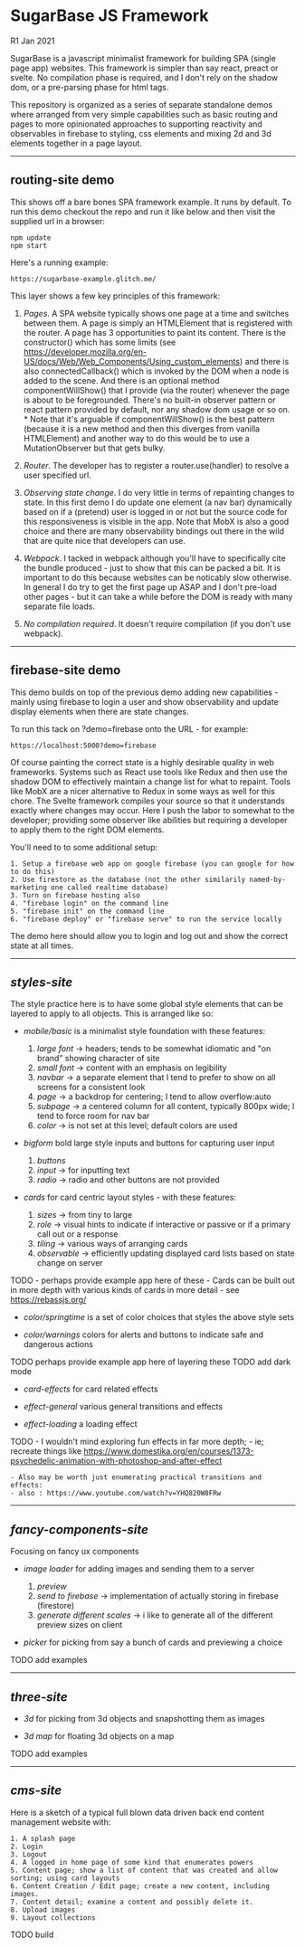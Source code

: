 # SugarBase JS Framework

R1 Jan 2021

SugarBase is a javascript minimalist framework for building SPA (single page app) websites. This framework is simpler than say react, preact or svelte. No compilation phase is required, and I don't rely on the shadow dom, or a pre-parsing phase for html tags.

This repository is organized as a series of separate standalone demos where arranged from very simple capabilities such as basic routing and pages to more opinionated approaches to supporting reactivity and observables in firebase to styling, css elements and mixing 2d and 3d elements together in a page layout.

---

## routing-site demo

This shows off a bare bones SPA framework example. It runs by default. To run this demo checkout the repo and run it like below and then visit the supplied url in a browser:

	npm update
	npm start

Here's a running example:

	https://sugarbase-example.glitch.me/

This layer shows a few key principles of this framework:

1. *Pages*. A SPA website typically shows one page at a time and switches between them. A page is simply an HTMLElement that is registered with the router. A page has 3 opportunities to paint its content. There is the constructor() which has some limits (see https://developer.mozilla.org/en-US/docs/Web/Web_Components/Using_custom_elements) and there is also connectedCallback() which is invoked by the DOM when a node is added to the scene. And there is an optional method componentWillShow() that I provide (via the router) whenever the page is about to be foregrounded. There's no built-in observer pattern or react pattern provided by default, nor any shadow dom usage or so on. * Note that it's arguable if componentWillShow() is the best pattern (because it is a new method and then this diverges from vanilla HTMLElement) and another way to do this would be to use a MutationObserver but that gets bulky.

2. *Router*. The developer has to register a router.use(handler) to resolve a user specified url.

3. *Observing state change*. I do very little in terms of repainting changes to state. In this first demo I do update one element (a nav bar) dynamically based on if a (pretend) user is logged in or not but the source code for this responsiveness is visible in the app.  Note that MobX is also a good choice and there are many observability bindings out there in the wild that are quite nice that developers can use.

4. *Webpack*. I tacked in webpack although you'll have to specifically cite the bundle produced - just to show that this can be packed a bit. It is important to do this because websites can be noticably slow otherwise. In general I do try to get the first page up ASAP and I don't pre-load other pages - but it can take a while before the DOM is ready with many separate file loads.

5. *No compilation required*. It doesn't require compilation (if you don't use webpack).

---

## firebase-site demo

This demo builds on top of the previous demo adding new capabilities - mainly using firebase to login a user and show observability and update display elements when there are state changes.

To run this tack on ?demo=firebase onto the URL - for example:

	https://localhost:5000?demo=firebase

Of course painting the correct state is a highly desirable quality in web frameworks. Systems such as React use tools like Redux and then use the shadow DOM to effectively maintain a change list for what to repaint. Tools like MobX are a nicer alternative to Redux in some ways as well for this chore. The Svelte framework compiles your source so that it understands exactly where changes may occur. Here I push the labor to somewhat to the developer; providing some observer like abilities but requiring a developer to apply them to the right DOM elements.

You'll need to to some additional setup:

	1. Setup a firebase web app on google firebase (you can google for how to do this)
	2. Use firestore as the database (not the other similarily named-by-marketing one called realtime database)
	3. Turn on firebase hosting also
	4. "firebase login" on the command line
	5. "firebase init" on the command line
	6. "firebase deploy" or "firebase serve" to run the service locally

The demo here should allow you to login and log out and show the correct state at all times.

---

## *styles-site*

The style practice here is to have some global style elements that can be layered to apply to all objects. This is arranged like so:

* *mobile/basic* is a minimalist style foundation with these features:

	1. *large font* -> headers; tends to be somewhat idiomatic and "on brand" showing character of site
	2. *small font* -> content with an emphasis on legibility
	3. *navbar* -> a separate element that I tend to prefer to show on all screens for a consistent look
	4. *page* -> a backdrop for centering; I tend to allow overflow:auto
	5. *subpage* -> a centered column for all content, typically 800px wide; I tend to force room for nav bar
	6. *color* -> is not set at this level; default colors are used

* *bigform* bold large style inputs and buttons for capturing user input

	1. *buttons*
	2. *input* -> for inputting text
	3. *radio* -> radio and other buttons are not provided

* *cards* for card centric layout styles - with these features:

	1. *sizes* -> from tiny to large
	2. *role* -> visual hints to indicate if interactive or passive or if a primary call out or a response
	3. *tiling* -> various ways of arranging cards
	4. *observable* -> efficiently updating displayed card lists based on state change on server

TODO
	- perhaps provide example app here of these
	- Cards can be built out in more depth with various kinds of cards in more detail - see https://rebassjs.org/

* *color/springtime* is a set of color choices that styles the above style sets

* *color/warnings* colors for alerts and buttons to indicate safe and dangerous actions

TODO perhaps provide example app here of layering these
TODO add dark mode

* *card-effects* for card related effects

* *effect-general* various general transitions and effects

* *effect-loading* a loading effect

TODO
	- I wouldn't mind exploring fun effects in far more depth;
	- ie; recreate things like https://www.domestika.org/en/courses/1373-psychedelic-animation-with-photoshop-and-after-effect

	- Also may be worth just enumerating practical transitions and effects:
	- also : https://www.youtube.com/watch?v=YHQ820W8FRw

---

## *fancy-components-site*

Focusing on fancy ux components

* *image loader* for adding images and sending them to a server

	1. *preview*
	2. *send to firebase* -> implementation of actually storing in firebase (firestore)
	3. *generate different scales* -> i like to generate all of the different preview sizes on client

* *picker* for picking from say a bunch of cards and previewing a choice

TODO add examples

---

## *three-site*

* *3d* for picking from 3d objects and snapshotting them as images

* *3d map* for floating 3d objects on a map

TODO add examples

---

## *cms-site*

Here is a sketch of a typical full blown data driven back end content management website with:

	1. A splash page
	2. Login
	3. Logout
	4. A logged in home page of some kind that enumerates powers
	5. Content page; show a list of content that was created and allow sorting; using card layouts
	6. Content Creation / Edit page; create a new content, including images.
	7. Content detail; examine a content and possibly delete it.
	8. Upload images
	9. Layout collections

TODO build

